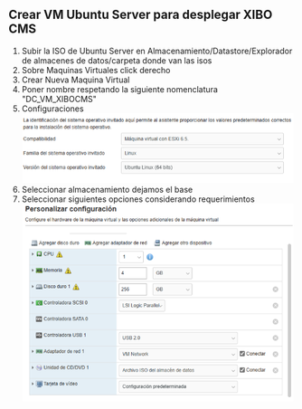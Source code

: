 ## Crear VM Ubuntu Server para desplegar XIBO CMS

1. Subir la ISO de Ubuntu Server en Almacenamiento/Datastore/Explorador de almacenes de datos/carpeta donde van las isos
2. Sobre Maquinas Virtuales click derecho
3. Crear Nueva Maquina Virtual
4. Poner nombre respetando la siguiente nomenclatura "DC_VM_XIBOCMS"
5. Configuraciones
![alt text](image.png)
6. Seleccionar almacenamiento dejamos el base
7. Seleccionar siguientes opciones considerando requerimientos 
 ![alt text](image-1.png)